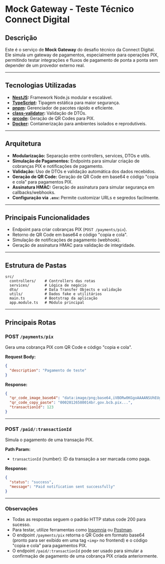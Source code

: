 # Mock Gateway - Teste Técnico Connect Digital

## Descrição

Este é o serviço de **Mock Gateway** do desafio técnico da Connect Digital. Ele simula um gateway de pagamentos, especialmente para operações PIX, permitindo testar integrações e fluxos de pagamento de ponta a ponta sem depender de um provedor externo real.

---

## Tecnologias Utilizadas

- **[NestJS](https://nestjs.com/):** Framework Node.js modular e escalável.
- **[TypeScript](https://www.typescriptlang.org/):** Tipagem estática para maior segurança.
- **[pnpm](https://pnpm.io/):** Gerenciador de pacotes rápido e eficiente.
- **[class-validator](https://github.com/typestack/class-validator):** Validação de DTOs.
- **[qrcode](https://github.com/soldair/node-qrcode):** Geração de QR Codes para PIX.
- **[Docker](https://www.docker.com/):** Containerização para ambientes isolados e reprodutíveis.

---

## Arquitetura

- **Modularização:** Separação entre controllers, services, DTOs e utils.
- **Simulação de Pagamentos:** Endpoints para simular criação de cobranças PIX e notificações de pagamento.
- **Validação:** Uso de DTOs e validação automática dos dados recebidos.
- **Geração de QR Code:** Geração de QR Code em base64 e código "copia e cola" para pagamentos PIX.
- **Assinatura HMAC:** Geração de assinatura para simular segurança em callbacks/webhooks.
- **Configuração via `.env`:** Permite customizar URLs e segredos facilmente.

---

## Principais Funcionalidades

- Endpoint para criar cobranças PIX (`POST /payments/pix`).
- Retorno de QR Code em base64 e código "copia e cola".
- Simulação de notificações de pagamento (webhook).
- Geração de assinatura HMAC para validação de integridade.

---

## Estrutura de Pastas

```
src/
  controllers/    # Controllers das rotas
  services/       # Lógica de negócio
  dto/            # Data Transfer Objects e validação
  utils/          # Dados fake e utilitários
  main.ts         # Bootstrap da aplicação
  app.module.ts   # Módulo principal
```

---

## Principais Rotas

### POST `/payments/pix`

Gera uma cobrança PIX com QR Code e código "copia e cola".

**Request Body:**

```json
{
  "description": "Pagamento de teste"
}
```

**Response:**

```json
{
  "qr_code_image_base64": "data:image/png;base64,iVBORw0KGgoAAAANSUhEUgAA...",
  "qr_code_copy_paste": "00020126580014br.gov.bcb.pix...",
  "transactionId": 123
}
```

---

### POST `/paid/:transactionId`

Simula o pagamento de uma transação PIX.

**Path Param:**

- `transactionId` (number): ID da transação a ser marcada como paga.

**Response:**

```json
{
  "status": "success",
  "message": "Paid notification sent successfully"
}
```

---

### Observações

- Todas as respostas seguem o padrão HTTP status code 200 para sucesso.
- Para testar, utilize ferramentas como [Insomnia](https://insomnia.rest/) ou [Postman](https://www.postman.com/).
- O endpoint `/payments/pix` retorna o QR Code em formato base64 (pronto para ser exibido em uma tag `<img>` no frontend) e o código "copia e cola" para pagamentos PIX.
- O endpoint `/paid/:transactionId` pode ser usado para simular a confirmação de pagamento de uma cobrança PIX criada anteriormente.
